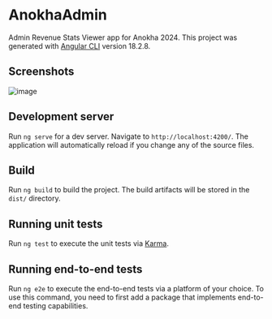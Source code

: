 # AnokhaAdmin

Admin Revenue Stats Viewer app for Anokha 2024.
This project was generated with [Angular CLI](https://github.com/angular/angular-cli) version 18.2.8.

## Screenshots

![image](https://github.com/user-attachments/assets/760a1f00-0ffe-4576-a320-146580c08b0d)


## Development server

Run `ng serve` for a dev server. Navigate to `http://localhost:4200/`. The application will automatically reload if you change any of the source files.

## Build

Run `ng build` to build the project. The build artifacts will be stored in the `dist/` directory.

## Running unit tests

Run `ng test` to execute the unit tests via [Karma](https://karma-runner.github.io).

## Running end-to-end tests

Run `ng e2e` to execute the end-to-end tests via a platform of your choice. To use this command, you need to first add a package that implements end-to-end testing capabilities.
